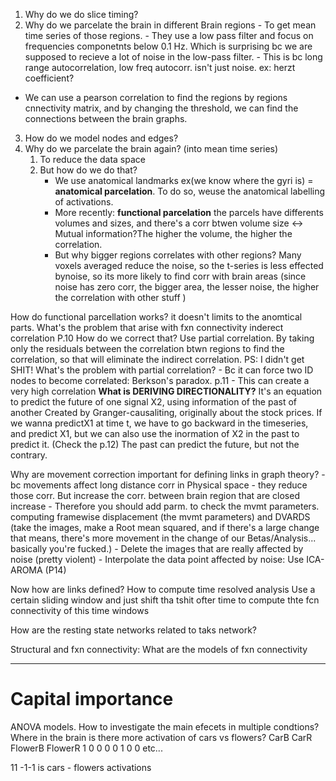 1. Why do we do slice timing? 
2. Why do we parcelate the brain in different Brain regions
	   - To get mean time series of those regions. 
	   - They use a low pass filter and focus on frequencies componetnts below 0.1 Hz. Which is surprising bc we are supposed to recieve a lot of noise in the low-pass filter.
	   - This is bc long range autocorrelation, low freq autocorr. isn't just noise. ex: herzt coefficient?
- We can use a pearson correlation to find the regions by regions cnnectivity matrix, and by changing the threshold, we can find the connections between the brain graphs.
3. How do we model nodes and edges?
4. Why do we parcelate the brain again? (into mean time series)
	1. To reduce the data space
	2. But how do we do that?
		- We use anatomical landmarks ex(we know where the gyri is) = **anatomical parcelation**. To do so, weuse the anatomical labelling of activations.
		- More recently: **functional parcelation** the parcels have differents volumes and sizes, and there's a corr btwen volume size <-> Mutual information?The higher the volume, the higher the correlation. 
		- But why bigger regions correlates with other regions?
			Many voxels averaged reduce the noise, so the t-series is less effected bynoise, so its more likely to find corr with brain areas (since noise has zero corr, the bigger area, the lesser noise, the higher the correlation with other stuff )

How do functional parcellation works?
	it doesn't limits to the anomtical parts.
What's the problem that arise with fxn connectivity
	inderect correlation P.10
How do we correct that?
	Use partial correlation. By taking only the residuals between the correlation btwn regions to find the correlation, so that will eliminate the indirect correlation. 
		PS: I didn't get SHIT!
What's the problem with partial correlation?
	- Bc it can force two ID nodes to become correlated: Berkson's paradox. 
	p.11
	- This can create a very high correlation 
**What is DERIVING DIRECTIONALITY?**
	It's an equation to predict the future of one signal X2, using information of the past of another
	Created by Granger-causaliting, originally about the stock prices. 
	If we wanna predictX1 at time t, we have to go backward in the timeseries, and predict X1, but we can also use the inormation of X2 in the past to predict it. (Check the p.12)
	The past can predict the future, but not the contrary. 

Why are movement correction important for defining links in graph theory?
	- bc movements affect long distance corr in Physical space - they reduce those corr. But increase the corr. between brain region that are closed increase
	- Therefore you should add parm. to check the mvmt parameters. computing framewise displacement (the mvmt parameters) and DVARDS (take the images, make a Root mean squared, and if there's a large change that means, there's more movement in the change of our Betas/Analysis... basically you're fucked.)
	- Delete the images that are really affected by noise (pretty violent)
	- Interpolate the data point affected by noise: Use ICA-AROMA (P14)

Now how are links defined?
How to compute time resolved analysis
	Use a certain sliding window and just shift tha tshit ofter time to compute thte fcn connectivity of this time windows

How are the resting state networks related to taks network?

Structural and fxn connectivity:
What are the models of fxn connectivity

----
# Capital importance
ANOVA models. 
How to investigate the main efecets in multiple condtions? 
Where in the brain is there more activation of cars vs flowers? 
 CarB CarR FlowerB FlowerR
 1        0       0              0
 0        1       0              0
 etc...
 
 11 -1-1 is cars - flowers activations
 